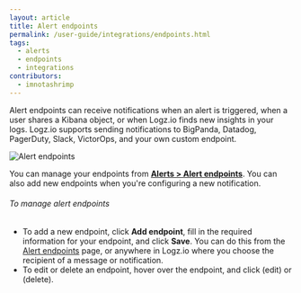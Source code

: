 ```yaml
---
layout: article
title: Alert endpoints
permalink: /user-guide/integrations/endpoints.html
tags:
  - alerts
  - endpoints
  - integrations
contributors:
  - imnotashrimp
---
```


Alert endpoints can receive notifications when an alert is triggered, when a user shares a Kibana object, or when Logz.io finds new insights in your logs. Logz.io supports sending notifications to BigPanda, Datadog, PagerDuty, Slack, VictorOps, and your own custom endpoint.

![Alert endpoints]({{site.baseurl}}/images/alerts/alerts--alert-endpoints.png)

You can manage your endpoints from [**Alerts > Alert endpoints**](https://app.logz.io/#/dashboard/alerts/endpoints). You can also add new endpoints when you're configuring a new notification.

###### To manage alert endpoints

* To add a new endpoint,
  click **Add endpoint**,
  fill in the required information for your endpoint,
  and click **Save**.
  You can do this from the [Alert endpoints](https://app.logz.io/#/dashboard/alerts/endpoints) page,
  or anywhere in Logz.io where you choose the recipient of a message or notification.
* To edit or delete an endpoint,
  hover over the endpoint,
  and click <i class="li li-pencil"></i> (edit)
  or <i class="li li-trash"></i> (delete).